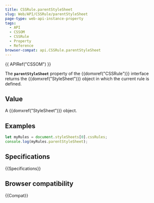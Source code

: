 ```yaml
---
title: CSSRule.parentStyleSheet
slug: Web/API/CSSRule/parentStyleSheet
page-type: web-api-instance-property
tags:
  - API
  - CSSOM
  - CSSRule
  - Property
  - Reference
browser-compat: api.CSSRule.parentStyleSheet
---
```

{{ APIRef("CSSOM") }}

The **`parentStyleSheet`** property of the
{{domxref("CSSRule")}} interface returns the {{domxref("StyleSheet")}} object in which
the current rule is defined.

## Value

A {{domxref("StyleSheet")}} object.

## Examples

```js
let myRules = document.styleSheets[0].cssRules;
console.log(myRules.parentStyleSheet);
```

## Specifications

{{Specifications}}

## Browser compatibility

{{Compat}}
